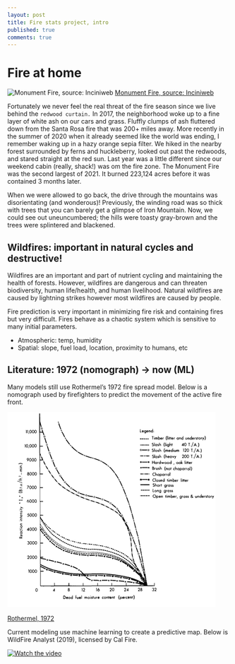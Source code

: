 ```yaml
---
layout: post
title: Fire stats project, intro
published: true
comments: true
---
```


# Fire at home

![Monument Fire, source: Inciniweb](http://inciweb.nwcg.gov/photos/CASHF/2021-08-01-1041-Monument-Fire/picts/2021_09_19-09.38.39.946-CDT.jpeg)
[Monument Fire, source: Inciniweb](http://inciweb.nwcg.gov/photos/CASHF/2021-08-01-1041-Monument-Fire)

Fortunately we never feel the real threat of the fire season since we live behind the ``redwood curtain.`` In 2017, the neighborhood woke up to a fine layer of white ash on our cars and grass. Fluffly clumps of ash fluttered down from the Santa Rosa fire that was 200+ miles away. More recently in the summer of 2020 when it already seemed like the world was ending, I remember waking up in a hazy orange sepia filter. We hiked in the nearby forest surrounded by ferns and huckleberry, looked out past the redwoods, and stared straight at the red sun. Last year was a little different since our weekend cabin (really, shack!) was om the fire zone. The Monument Fire was the second largest of 2021. It burned 223,124 acres before it was contained 3 months later. 

When we were allowed to go back, the drive through the mountains was disorientating (and wonderous)! Previously, the winding road was so thick with trees that you can barely get a glimpse of Iron Mountain. Now, we could see out uneuncumbered; the hills were toasty gray-brown and the trees were splintered and blackened.

## Wildfires: important in natural cycles and destructive!

Wildfires are an important and part of nutrient cycling and maintaining the health of forests. However, wildfires are dangerous and can threaten biodiversity, human life/health, and human livelihood. Natural wildfires are caused by lightning strikes however most wildfires are caused by people.

Fire prediction is very important in minimizing fire risk and containing fires but very difficult. Fires behave as a chaotic system which is sensitive to many initial parameters.

- Atmospheric: temp, humidity
- Spatial: slope, fuel load, location, proximity to humans, etc

## Literature: 1972 (nomograph) → now (ML)

Many models still use Rothermel’s 1972 fire spread model. Below is a nomograph used by firefighters to predict the movement of the active fire front.

![Rothermel, 1972: Figure 24. Reaction intensity of typical wildland fuels computer with heterogenous formulations for the model from data in table 1.](../img/Rothermel1972_Fig24.png)

[Rothermel, 1972](https://www.fs.usda.gov/treesearch/pubs/32533)

Current modeling use machine learning to create a predictive map. Below is WildFire Analyst (2019), licensed by Cal Fire. 

[![Watch the video](https://img.youtube.com/vi/1IT_5qX592g/hqdefault.jpg)](https://youtu.be/1IT_5qX592g)
